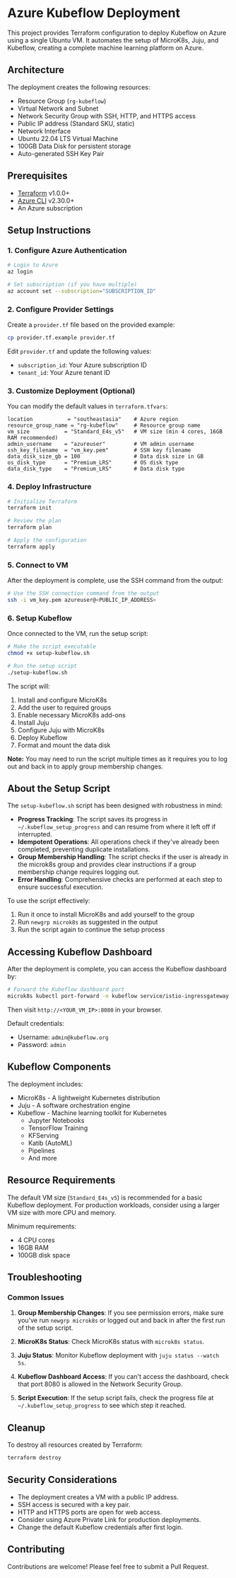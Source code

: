 # Azure Kubeflow Deployment

This project provides Terraform configuration to deploy Kubeflow on Azure using a single Ubuntu VM. It automates the setup of MicroK8s, Juju, and Kubeflow, creating a complete machine learning platform on Azure.

## Architecture

The deployment creates the following resources:
- Resource Group (`rg-kubeflow`)
- Virtual Network and Subnet
- Network Security Group with SSH, HTTP, and HTTPS access
- Public IP address (Standard SKU, static)
- Network Interface
- Ubuntu 22.04 LTS Virtual Machine
- 100GB Data Disk for persistent storage
- Auto-generated SSH Key Pair

## Prerequisites

- [Terraform](https://www.terraform.io/downloads.html) v1.0.0+
- [Azure CLI](https://docs.microsoft.com/en-us/cli/azure/install-azure-cli) v2.30.0+
- An Azure subscription

## Setup Instructions

### 1. Configure Azure Authentication

```bash
# Login to Azure
az login

# Set subscription (if you have multiple)
az account set --subscription="SUBSCRIPTION_ID"
```

### 2. Configure Provider Settings

Create a `provider.tf` file based on the provided example:

```bash
cp provider.tf.example provider.tf
```

Edit `provider.tf` and update the following values:
- `subscription_id`: Your Azure subscription ID
- `tenant_id`: Your Azure tenant ID

### 3. Customize Deployment (Optional)

You can modify the default values in `terraform.tfvars`:

```hcl
location           = "southeastasia"    # Azure region
resource_group_name = "rg-kubeflow"     # Resource group name
vm_size           = "Standard_E4s_v5"   # VM size (min 4 cores, 16GB RAM recommended)
admin_username    = "azureuser"         # VM admin username
ssh_key_filename  = "vm_key.pem"        # SSH key filename
data_disk_size_gb = 100                 # Data disk size in GB
os_disk_type      = "Premium_LRS"       # OS disk type
data_disk_type    = "Premium_LRS"       # Data disk type
```

### 4. Deploy Infrastructure

```bash
# Initialize Terraform
terraform init

# Review the plan
terraform plan

# Apply the configuration
terraform apply
```

### 5. Connect to VM

After the deployment is complete, use the SSH command from the output:

```bash
# Use the SSH connection command from the output
ssh -i vm_key.pem azureuser@<PUBLIC_IP_ADDRESS>
```

### 6. Setup Kubeflow

Once connected to the VM, run the setup script:

```bash
# Make the script executable
chmod +x setup-kubeflow.sh

# Run the setup script
./setup-kubeflow.sh
```

The script will:
1. Install and configure MicroK8s
2. Add the user to required groups
3. Enable necessary MicroK8s add-ons
4. Install Juju
5. Configure Juju with MicroK8s
6. Deploy Kubeflow
7. Format and mount the data disk

**Note:** You may need to run the script multiple times as it requires you to log out and back in to apply group membership changes.

## About the Setup Script

The `setup-kubeflow.sh` script has been designed with robustness in mind:

- **Progress Tracking**: The script saves its progress in `~/.kubeflow_setup_progress` and can resume from where it left off if interrupted.
- **Idempotent Operations**: All operations check if they've already been completed, preventing duplicate installations.
- **Group Membership Handling**: The script checks if the user is already in the microk8s group and provides clear instructions if a group membership change requires logging out.
- **Error Handling**: Comprehensive checks are performed at each step to ensure successful execution.

To use the script effectively:
1. Run it once to install MicroK8s and add yourself to the group
2. Run `newgrp microk8s` as suggested in the output
3. Run the script again to continue the setup process

## Accessing Kubeflow Dashboard

After the deployment is complete, you can access the Kubeflow dashboard by:

```bash
# Forward the Kubeflow dashboard port
microk8s kubectl port-forward -n kubeflow service/istio-ingressgateway 8080:80 --address 0.0.0.0
```

Then visit `http://<YOUR_VM_IP>:8080` in your browser.

Default credentials:
- Username: `admin@kubeflow.org`
- Password: `admin`

## Kubeflow Components

The deployment includes:
- MicroK8s - A lightweight Kubernetes distribution
- Juju - A software orchestration engine
- Kubeflow - Machine learning toolkit for Kubernetes
  - Jupyter Notebooks
  - TensorFlow Training
  - KFServing
  - Katib (AutoML)
  - Pipelines
  - And more

## Resource Requirements

The default VM size (`Standard_E4s_v5`) is recommended for a basic Kubeflow deployment. For production workloads, consider using a larger VM size with more CPU and memory.

Minimum requirements:
- 4 CPU cores
- 16GB RAM
- 100GB disk space

## Troubleshooting

### Common Issues

1. **Group Membership Changes**:
   If you see permission errors, make sure you've run `newgrp microk8s` or logged out and back in after the first run of the setup script.

2. **MicroK8s Status**:
   Check MicroK8s status with `microk8s status`.

3. **Juju Status**:
   Monitor Kubeflow deployment with `juju status --watch 5s`.

4. **Kubeflow Dashboard Access**:
   If you can't access the dashboard, check that port 8080 is allowed in the Network Security Group.

5. **Script Execution**:
   If the setup script fails, check the progress file at `~/.kubeflow_setup_progress` to see which step it reached.

## Cleanup

To destroy all resources created by Terraform:

```bash
terraform destroy
```

## Security Considerations

- The deployment creates a VM with a public IP address.
- SSH access is secured with a key pair.
- HTTP and HTTPS ports are open for web access.
- Consider using Azure Private Link for production deployments.
- Change the default Kubeflow credentials after first login.

## Contributing

Contributions are welcome! Please feel free to submit a Pull Request.